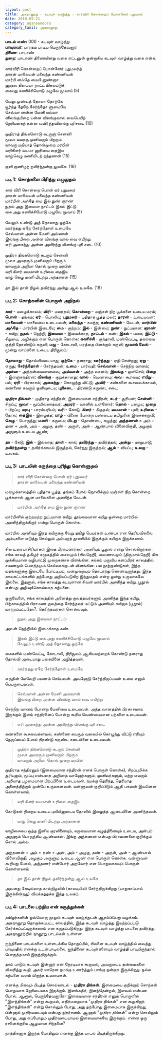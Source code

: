 ```yaml
---
layout: post
title: அகநானூறு - கடவுள் வாழ்த்து - கார்விரி கொன்றைப் பொன்னேர் புதுமலர்
date: 2018-09-21
category: aganaanooru
category_tamil: அகநானூறு
---
```


**பாடல் எண்:** 000 - கடவுள் வாழ்த்து <br/>
**பாடியவர்:** பாரதம் பாடிய பெருந்தேவனார் <br/>
**திணை:** பாடாண் <br/>
**துறை:** பாடாண் திணையினது வகை எட்டனுள் ஒன்றாகிய கடவுள் வாழ்த்து வகை என்க. <br/>
<br/>
கார்விரி கொன்றைப் பொன்னேர் புதுமலர்த் <br/>
தாரன் மாலையன் மலைந்த கண்ணியன் <br/>
மார்பி னஃதே மையி னுண்ஞா <br/>
ணுதல திமையா நாட்ட மிகலட்டுக் <br/>
கையது கணிச்சியொடு மழுவே மூவாய் (5) <br/>
<br/>
வேலு முண்டத் தோலா தோற்கே <br/>
யூர்ந்த தேறே சேர்ந்தோ ளுமையே <br/>
செவ்வா னன்ன மேனி யவ்வா <br/>
னிலங்குபிறை யன்ன விலங்குவால் வையெயிற் <br/>
றெரியகைந் தன்ன வவிர்ந்துவிளங்கு புரிசடை (10) <br/>
<br/>
முதிராத் திங்களொடு சுடருஞ் சென்னி <br/>
மூவா வமரரு முனிவரும் பிறரும் <br/>
யாவரு மறியாத் தொன்முறை மரபின் <br/>
வரிகிளர் வயமா னுரிவை தைஇய <br/>
யாழ்கெழு மணிமிடற் றந்தணன் (15) <br/>
<br/>
றாவி றாணிழற் றவிர்ந்தன்றா லுலகே. (16) <br/>

### படி 1: சொற்களை பிரித்து எழுதுதல்

கார் விரி கொன்றை பொன் ஏர் புதுமலர் <br/>
தாரன் மாலையன் மலைந்த கண்ணியன் <br/>
மார்பின் அஃதே மை இல் நுண் ஞாண் <br/>
நுதல் அது இமையா நாட்டம் இகல் இட்டு <br/>
கை அது கணிச்சியோடு மழுவே மூவாய் (5) <br/>
<br/>
வேலும் உண்டு அத் தோலாது ஒற்கே <br/>
ஊர்ந்தது ஏறே சேர்ந்தோள் உமையே <br/>
செவ்வான் அன்ன மேனி அவ்வான் <br/>
இலங்கு பிறை அன்ன விலங்கு வால் வை எயிற்று <br/>
எரி அகைந்து அன்ன அவிர்ந்து விளங்கு புரி சடை (10) <br/>
 <br/>
முதிரா திங்களொடு சுடரும் சென்னி <br/>
மூவா அமரரும் முனிவரும் பிறரும் <br/>
யாவரும் அறியா தொல் முறை மரபின் <br/>
வரி கிளர் வயமான் உரிவை தைஇய <br/>
யாழ் கெழு மணி மிடற்று அந்தணன் (15) <br/>
 <br/>
தா இல் தாள் நிழல் தவிர்ந்து அன்று ஆல் உலகே. (16) <br/>

### படி 2: சொற்களின் பொருள் அறிதல்

**கார்** - மழைக்காலம்; **விரி** - மலர்தல்; **கொன்றை** - மஞ்சள் நிற பூக்களை உடைய மரம்; **பொன்** - தங்கம்; 
**ஏர்** - பொலிவு; **புதுமலர்** - புதிதாக பூத்த மலர்; **தாரன்** - உடையவன்; **மாலையன்** - மாலையை உடையவன்; 
**மலைந்த** - சுமந்த; **கண்ணியன்** - வேடன்; **மார்பின் அஃதே** - மார்பின் இடையே; **மை** - குற்றம்; **இல்** - இன்மை; 
**நுண்** - நுட்பமான; **ஞாண்** - கயிறு; **நுதல்** - நெற்றி; **இமையா** - இமைக்காத; **நாட்டம்** - கண்; **இகல்** - பகை; 
**இட்டு** - சிறுமை, அழிக்கும் என பொருள் கொள்க; **கணிச்சி** - குந்தாலி, மண்வெட்டி, தரையை குத்தி தோண்டும் கருவி; 
**மழு** - கோடாலி, மரத்தை பிளக்கும் கருவி; **மூவாய் வேல்** - மூன்று வாய்களை உடைய திரிசூலம்;  <br/>
 <br/>
**தோலாது** - தோல்வியடையாது; **ஒற்கே** - தளராது; **ஊர்ந்தது** - ஏறி சென்றது; **ஏறு** -  எருது; **சேர்ந்தோள்** - சேர்ந்தவள்; 
**உமை** - பார்வதி; **செவ்வான்** - செந்நிற வானம்; **அன்ன** - அத்தன்மையானவை; **அவ்வான்** - அந்த வானம்; **இலங்கு** - ஒளிசெய்; 
**பிறை** - இளஞ்சந்திரன்; **விலங்கு** - குறுக்கானது; **வால்** - வெண்மை; **வை** - கூர்மை; **எயிறு** - பல்; **ஏரி** - பிரகாசம்; 
**அகைந்து** - கொழுந்து விட்டு; **அவிர்** - கண்களை கூசவைக்காமல், கண்ணை கவரும் ஒளியுடைய; **புரிசடை** - திரண்டு சுருண்ட சடை; <br/>
 <br/>
**முதிரா திங்கள்** - முதிராத சந்திரன், இளமையான சந்திரன்; **சுடர்** - சூரியன்; **சென்னி** - சிறப்பு; **மூவா** - மூப்பில்லாதவர்; 
**அமரர்** - வானில் உள்ளோர்; **தொல்** - பழைய; **முறை** - பிறப்பு; **மரபு** - பாரம்பரியம்; **வரி** - கோடு; **கிளர்** - மிகுதல்; 
**வயமான்** - புலி; **உரிவை** - தோல்; **தைஇய** - இழைத்த; **யாழ்** - வீணை போன்ற பண்டைய தமிழரின் இசைக்கருவி; 
**கெழு** - பொருந்து; **மணி** - கருமை; **மிடறு** - தொண்டை, கழுத்து; **அந்தணன்** = அம் + தண் + அன், அம் - அழகு, தண் - அருள், 
அன் - ஆண்பால் வினைவிகுதி, அழகும் அருளும் உடைய ஆண்; <br/>
 <br/>
**தா** - கேடு; **இல்** - இல்லாத; **தாள்** - கால்; **தவிர்ந்து** - தவிர்த்தல்; **அன்று** - மாறுபாடு; **தவிர்ந்தன்று** - தவிர்க்காமல் இருத்தல், சேர்ந்து இருத்தல்; 
**ஆல்** - வியப்பு; **உலகு** - உலகம். <br/>

### படி 3: பாடலின் கருத்தை புரிந்து கொள்ளுதல்

> கார் விரி கொன்றை பொன் ஏர் புதுமலர் <br/>
  தாரன் மாலையன் மலைந்த கண்ணியன் <br/>

மழைக்காலத்தில் புதிதாக பூத்த, தங்கம் போல் ஜொலிக்கும் மஞ்சள் நிற கொன்றை பூக்களால் ஆன மாலைகளை அணிந்த வேடன்.

> மார்பின் அஃதே மை இல் நுண் ஞாண்

மார்பினில் குற்றமற்ற நுட்பமான கயிறு. தூய்மையான கயிறு ஒன்றை மார்பில் அணிந்திருக்கிறார் என்று பொருள் கொள்க. <br/>
<br/>
மார்பில் அணியும் இந்த கயிருக்கு வேறு தமிழ் பெயர்கள் உண்டா என தெரியவில்லை. அம்புகளை எடுத்து செல்லும் அம்பறாத் தூணியில் 
இருக்கும் கயிறாக இருக்கலாம். <br/>
 <br/>
சில உரையாசிரியர்கள் இதை பிராமணர்கள் அணியும் பூநூல் என்று சொல்கிறார்கள். சங்க காலத் தமிழர் சமூகத்தில் சைவமும் (சிவநெறி), 
வைணவமும் (திருமால்நெறி) மிக முக்கியமான வழிபாட்டு முறைகளாக விளங்கின. சங்கம் மருவிய களப்பிரர் காலத்தில் சமணமும் பௌத்தமும் 
செல்வாக்குடன் விளங்கின. பல நூற்றாண்டுகள், இந்த மதங்களுக்கு இடையே போட்டியும், வன்முறையும் தொடர்ந்து கொண்டிருந்தது. 
இந்த காலகட்டங்களில் தற்போது அறியப்படுகிற இந்துமதம் என்ற ஒன்று உருவாகவே இல்லை. இதனால், சங்க காலத்து கடவுளான சிவன் மார்பில் 
அணிந்த கயிறு, பூநூல் என்பது அறிவுக்கொவ்வாத கற்பனை.<br/>
<br/>
ஒருவேளை, சங்க காலத்தில் அனைத்து குலத்தவர்களும் அணிந்த இந்த கயிறு, பிற்காலத்தில் பிராமண குலத்தை சேர்ந்தவர் 
மட்டும் அணியும் கயிறாக (பூநூல்) மாற்றப்பட்டதோ?. தெரிந்தவர்கள் சொல்லவும்.

> நுதல் அது இமையா நாட்டம்

அவன் நெற்றியில் இமைக்காத கண்.

> இகல் இட்டு கை அது கணிச்சியோடு மழுவே மூவாய் <br/>
  வேலும் உண்டு அத் தோலாது ஒற்கே

கைகளில் மண்வெட்டி, கோடாலி, திரிசூலம் ஆகியவற்றைக் கொண்டு தளராது தோல்வி அடையாது பகையினை அழித்தவன்.

> ஊர்ந்தது ஏறே சேர்ந்தோள் உமையே

எருதின் மேலேறி பயணம் செய்பவன். அவனோடு சேர்ந்திருப்பவள் உமை எனும் பெயருடையவள்.

> செவ்வான் அன்ன மேனி அவ்வான் <br/>
இலங்கு பிறை அன்ன விலங்கு வால் வை எயிற்று

செந்நிற வானம் போன்ற மேனியை உடையவன். அந்த வானத்தில் பிரகாசமாய் இருக்கும் இளம் சந்திரனைப் போன்று கூரிய வெண்மையான பற்களை உடையவன்.

> எரி அகைந்து அன்ன அவிர்ந்து விளங்கு புரி சடை

கண்களை கூசவைக்காமல், கண்ணை கவரும் வகையில் கொழுந்து விட்டு எரியும் நெருப்பைப் போல் திரண்டு சுருண்ட சடையினை உடையவன்.
 
> முதிரா திங்களொடு சுடரும் சென்னி <br/>
  மூவா அமரரும் முனிவரும் பிறரும் <br/>
  யாவரும் அறியா தொல் முறை மரபின்

முதிராத சந்திரனும் (இளமையான சந்திரன் எனக் பொருள் கொள்க), சிறப்புமிக்க சூரியனும், மூப்பு என்பதை அறியாத வானோர்களும், 
முனிவர்களும், மற்ற எவரும் அறியாத பழமையான பிறப்பினை உடையவன். நமக்கு தெரிந்த, தெரியாத அனைத்திற்கும் முன்பே உருவானவன். 
வள்ளுவன் குறிப்பிடும் ஆதி பகவன் இவனென கொள்ளலாம்.

> வரி கிளர் வயமான் உரிவை தைஇய

கோடுகள் நிறைய உடைய புலியினுடைய தோலில் இழைத்த ஆடையினை அணிந்தவன்.

> யாழ் கெழு மணி மிடற்று அந்தணன்

யாழிசையை ஒத்த இனிய குரலினையும், கருமையான கழுத்தினையும் உடைய, அன்பும் அருளும் பொருந்திய ஆண்மகன். இங்கு அந்தணன் என்பது பிராமணனை 
குறிக்கும் சொல் அல்ல.<br/>
<br/>
அந்தணன் = அம் + தண் + அன், அம் - அழகு, தண் - அருள், அன் - ஆண்பால் வினைவிகுதி, அழகும் அருளும் உடைய ஆண் என பொருள் கொள்க. 
வள்ளுவன் கூறியது போல், அந்தணர் என்போர் அறவோர் என பொதுவாகவும் பொருள் கொள்ளலாம்

> தா இல் தாள் நிழல் தவிர்ந்தன்று ஆல் உலகே

அவனது கேடில்லாத கால்நிழலில் (காலடியில்) சேர்ந்திருக்கிறது (பாதுகாப்பாய் இருக்கின்றது) வியக்கத்தக்க இந்த உலகம்.<br/>

### படி 4: பாடலை பற்றிய என் கருத்துக்கள்

தமிழர்களின் ஒவ்வொரு நூலும் கடவுள் வாழ்த்துடன் ஆரம்பிப்பது வழக்கம். அகநானூறு தொகுக்கப்பட்ட காலத்தில், இந்த கடவுள் வாழ்த்து இயற்றப்பட்டு 
சேர்க்கப்பட்டிருக்கலாம் என கருதப்படுகிறது. இந்த கடவுள் வாழ்த்து பாடலை தவிர்த்து அகநானூற்றில் நானூறு பாடல்கள் உள்ளன.<br/>

ஐந்திணை பாடல்களை உள்ளடக்கிய தொகுப்பில், சிவனை கடவுள் வாழ்த்தில் வைத்து பாடியதில் எனக்கு உடன்பாடில்லை. ஐந்திணை 
கடவுள்களையும் வாழ்த்தி பாடியிருந்தால் பொருத்தமாய் இருந்திருக்கும்.<br/>

தாம் பாடும் கடவுள் இன்னார் என் நேரடியாக கூறாமல், அவருடைய தன்மைகளை விவரித்து கூறி, அவர் யாரென நமக்கு உணர்த்தும் பாங்கு நன்றாக இருக்கிறது. 
நல்ல கற்பனை வளம் மிகுந்த உவமைகள். <br/>

எனக்கு மிகவும் பிடித்த சொல்லாடல் - **முதிரா திங்கள்**. இளமையை குறிக்கும் சொற்கள் பொதுவாக நேரிடையாக இருக்கும். 
இளங்கதிர், இளந்தென்றல், இளவல் என்பன போல். ஆனால், பெருந்தேவனாரோ இளமையான சந்திரன் எனும் பொருளில் "இளந்திங்கள்" என்று 
கூறாமல், எதிர்மறையாக  "முதிரா திங்கள்" என கூறுகிறார். "இளந்திங்கள்" என்று சொல்லும் போது, அது தற்போது இளமையாக இருக்கிறது, 
பின்னால் முதிர்வடையும் என்பது நிதர்சனம். ஆனால் "முதிரா திங்கள்" என்று சொல்லும் போது, அது எப்போதும் முதிர்வடையாமல் இளமையாகவே இருக்கும். 
என்ன ஒரு ரசனைக்குரிய ஆழமான சிந்தனை?<br/>

நாத்திகனாக இருந்த போதிலும் எனக்கு இந்த பாடல் பிடித்திருக்கிறது.<br/>
